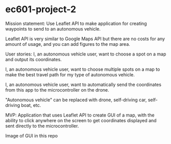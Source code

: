 # ec601-project-2

Mission statement: 
Use Leaflet API to make application for creating waypoints to send to an autonomous vehicle.

Leaflet API is very similar to Google Maps API but there are no costs for any amount of usage, and you can add figures to the map area.

User stories:
I, an autonomous vehicle user, want to choose a spot on a map and output its coordinates.

I, an autonomous vehicle user, want to choose multiple spots on a map to make the best travel path for my type of autonomous vehicle.

I, an autonomous vehicle user, want to automatically send the coordinates from this app to the microcontroller on the drone.

"Autonomous vehicle" can be replaced with drone, self-driving car, self-driving boat, etc.

MVP:
Application that uses Leaflet API to create GUI of a map, with the ability to click anywhere on the screen to get coordinates displayed and sent directly to the microcontroller.

Image of GUI in this repo
